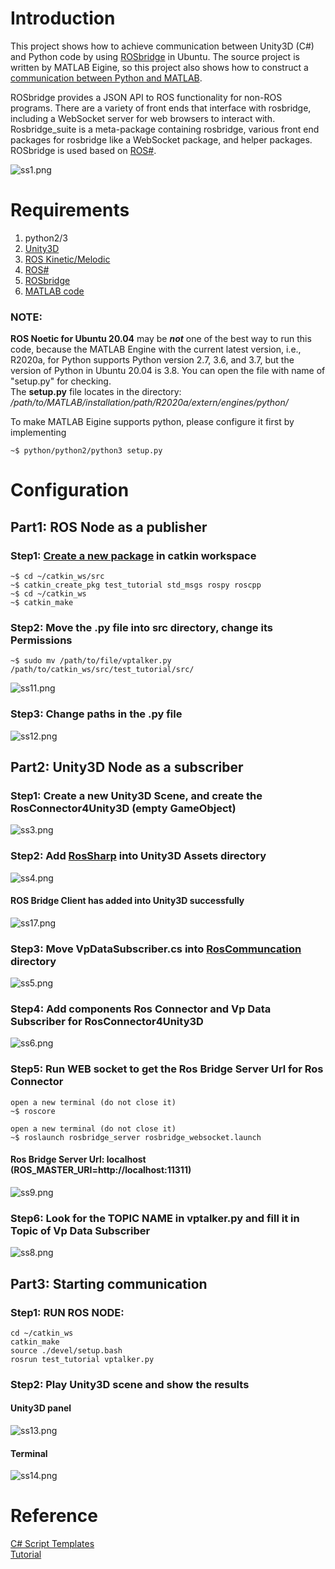 # Introduction
This project shows how to achieve communication between Unity3D (C#) and Python code by using [ROSbridge](http://wiki.ros.org/rosbridge_suite) in Ubuntu. The source project is written by MATLAB Eigine, so this project also shows how to construct a [communication between Python and MATLAB](https://github.com/Varun-Haris/Vanishing-point-estimation-code).    

ROSbridge provides a JSON API to ROS functionality for non-ROS programs. There are a variety of front ends that interface with rosbridge, including a WebSocket server for web browsers to interact with. Rosbridge_suite is a meta-package containing rosbridge, various front end packages for rosbridge like a WebSocket package, and helper packages. ROSbridge is used based on [ROS#](https://github.com/siemens/ros-sharp).  

![ss1.png](https://github.com/HugoNip/ROSBridgeConnection1.1v-Array/blob/master/Figure/ss1.png)

# Requirements
1. python2/3   
2. [Unity3D](https://tecrobust.com/unity3d-for-ubuntu-how-to-install-unity3d-on-linux-ubuntu-18-04-lts-19-04-19-10/)   
3. [ROS Kinetic/Melodic](http://wiki.ros.org/ROS/Installation)     
4. [ROS#](https://github.com/siemens/ros-sharp)   
5. [ROSbridge](http://wiki.ros.org/rosbridge_suite)   
6. [MATLAB code](https://github.com/wgchoi/eccv_indoor)   

### NOTE: 
**ROS Noetic for Ubuntu 20.04** may be ***not*** one of the best way to run this code, because the MATLAB Engine with the current latest version, i.e., R2020a, for Python supports Python version 2.7, 3.6, and 3.7, but the version of Python in Ubuntu 20.04 is 3.8. You can open the file with name of "setup.py" for checking.   
The **setup.py** file locates in the directory: _/path/to/MATLAB/installation/path/R2020a/extern/engines/python/_   

To make MATLAB Eigine supports python, please configure it first by implementing
```
~$ python/python2/python3 setup.py
```

# Configuration
## Part1: ROS Node as a publisher
### Step1: [Create a new package](http://wiki.ros.org/ROS/Tutorials/CreatingPackage) in catkin workspace
```
~$ cd ~/catkin_ws/src
~$ catkin_create_pkg test_tutorial std_msgs rospy roscpp
~$ cd ~/catkin_ws
~$ catkin_make
```
### Step2: Move the .py file into src directory, change its Permissions
```
~$ sudo mv /path/to/file/vptalker.py /path/to/catkin_ws/src/test_tutorial/src/
```
![ss11.png](https://github.com/HugoNip/ROSBridgeConnection1.1v-Array/blob/master/Figure/ss11.png)

### Step3: Change paths in the .py file
![ss12.png](https://github.com/HugoNip/ROSBridgeConnection1.1v-Array/blob/master/Figure/ss12.png)

## Part2: Unity3D Node as a subscriber
### Step1: Create a new Unity3D Scene, and create the RosConnector4Unity3D (empty GameObject)
![ss3.png](https://github.com/HugoNip/ROSBridgeConnection1.1v-Array/blob/master/Figure/ss3.png)

### Step2: Add [RosSharp](https://github.com/siemens/ros-sharp/tree/master/Unity3D/Assets) into Unity3D Assets directory
![ss4.png](https://github.com/HugoNip/ROSBridgeConnection1.1v-Array/blob/master/Figure/ss4.png)

#### ROS Bridge Client has added into Unity3D successfully
![ss17.png](https://github.com/HugoNip/ROSBridgeConnection1.1v-Array/blob/master/Figure/ss17.png)

### Step3: Move VpDataSubscriber.cs into [RosCommuncation](https://github.com/siemens/ros-sharp/tree/master/Unity3D/Assets/RosSharp/Scripts/RosBridgeClient/RosCommuncation) directory
![ss5.png](https://github.com/HugoNip/ROSBridgeConnection1.1v-Array/blob/master/Figure/ss5.png)

### Step4: Add components Ros Connector and Vp Data Subscriber for RosConnector4Unity3D 
![ss6.png](https://github.com/HugoNip/ROSBridgeConnection1.1v-Array/blob/master/Figure/ss6.png)

### Step5: Run WEB socket to get the Ros Bridge Server Url for Ros Connector
```
open a new terminal (do not close it)
~$ roscore

open a new terminal (do not close it)
~$ roslaunch rosbridge_server rosbridge_websocket.launch
```
#### Ros Bridge Server Url: localhost (ROS_MASTER_URI=http://localhost:11311)  
![ss9.png](https://github.com/HugoNip/ROSBridgeConnection1.1v-Array/blob/master/Figure/ss9.png)


### Step6: Look for the TOPIC NAME in vptalker.py and fill it in Topic of Vp Data Subscriber 
![ss8.png](https://github.com/HugoNip/ROSBridgeConnection1.1v-Array/blob/master/Figure/ss8.png)

## Part3: Starting communication
### Step1: RUN ROS NODE:
```
cd ~/catkin_ws
catkin_make
source ./devel/setup.bash
rosrun test_tutorial vptalker.py
```

### Step2: Play Unity3D scene and show the results
#### Unity3D panel
![ss13.png](https://github.com/HugoNip/ROSBridgeConnection1.1v-Array/blob/master/Figure/ss13.png)
#### Terminal
![ss14.png](https://github.com/HugoNip/ROSBridgeConnection1.1v-Array/blob/master/Figure/ss14.png)

# Reference
[C# Script Templates](https://mega.nz/#!dsQ01CYa!llVkuQ-JhW9SlOwNBHMlKuv215Mks-DX1BO2g8hqdsg)    
[Tutorial](https://www.youtube.com/watch?v=lVa_bb0UFMs&ab_channel=bryansgue)    
